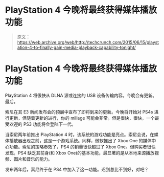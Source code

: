 # PlayStation 4 今晚将最终获得媒体播放功能

> 原文：<https://web.archive.org/web/http://techcrunch.com/2015/06/15/playstation-4-to-finally-gain-media-playback-capability-tonight/>

# PlayStation 4 今晚将最终获得媒体播放功能

PlayStation 4 将很快从 DLNA 源或连接的 USB 设备传输内容。今晚会有更新。最后。

索尼在其 E3 新闻发布会的预展中宣布了即将到来的更新。今晚将开始对 PS4s 进行更新，但随着更新的进行，你的 millage 可能会非常。但是很快，很快，一个最受欢迎的 PS3 功能将会登陆下一代。

当索尼两年前推出 PlayStation 4 时，该系统的游戏功能是亮点。索尼会说，在媒体播放器出现之前，这是一个游戏系统。同样，微软推出了 Xbox One 的媒体中心功能。索尼的策略奏效了，PS4 的销量很快超过了 Xbox One。但购买者很快发现，PS4 缺乏其前身(和 Xbox One)的基本功能，最显著的是从本地来源播放视频、图片和音乐的能力。

发布两年后，索尼终于在 PS4 中加入了这一功能。迟到总比不到好，对吧？